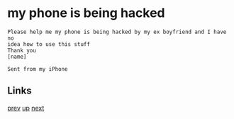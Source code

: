 # my phone is being hacked

    Please help me my phone is being hacked by my ex boyfriend and I have no
    idea how to use this stuff
    Thank you
    [name]

    Sent from my iPhone

## Links

[prev](../2018/2018-09-19.md) [up](../) [next](2019-03-06.md)
